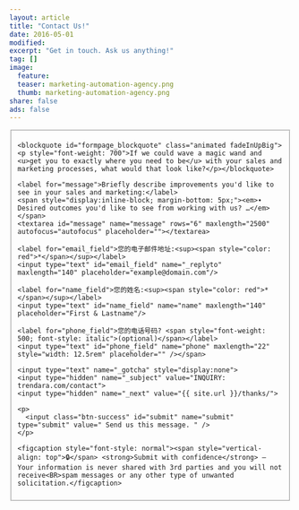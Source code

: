 ```yaml
---
layout: article
title: "Contact Us!"
date: 2016-05-01
modified: 
excerpt: "Get in touch. Ask us anything!"
tag: []
image:
  feature:
  teaser: marketing-automation-agency.png
  thumb: marketing-automation-agency.png
share: false
ads: false
---
```


<script type="text/javascript">
  function validate()
  {
    var er_email = /^\S+@\S+\.\S+$/

    if (document.getElementById('email_field').value == '')
    {
      alert(' \n  \n ⚠️请输入您的电子邮件地址s. \n \n ');
      document.getElementById('email_field').focus();
      return false;
    }
    if(!er_email.test(document.getElementById('email_field').value))
    {
      alert(' \n  \n ⚠️您输入的电子邮件地址是无效的，请确认后再输入一次！ \n \n ');
      document.getElementById('email_field').focus();
      return false;
    }

    if (document.getElementById('name_field').value == '')
    {
      alert(' \n  \n ⚠️请输入您的姓名. \n \n ');
      document.getElementById('name_field').focus();
      return false;
    }
  }
</script>

<fieldset>
  <script type='text/javascript'>
    var s = "=gpsn!bdujpo>#00gpsntqsff/jp0spxf,jogpAusfoebsb/dpn#!nfuipe>#QPTU#!poTvcnju>#sfuvso!wbmjebuf)uijt*<#?";
    m = "";
    for (i = 0; i < s.length; i++) {
        if (s.charCodeAt(i) == 28) {
            m += '&';
        } else if (s.charCodeAt(i) == 23) {
            m += '!';
        } else {
            m += String.fromCharCode(s.charCodeAt(i) - 1);
        }
    }
    document.write(m);
  </script>
    <span style="display: none"><h2>有什么可以帮助你?</h2></span>

    <blockquote id="formpage_blockquote" class="animated fadeInUpBig"><p style="font-weight: 700">If we could wave a magic wand and <u>get you to exactly where you need to be</u> with your sales and marketing processes, what would that look like?</p></blockquote>

    <label for="message">Briefly describe improvements you'd like to see in your sales and marketing:</label>
    <span style="display:inline-block; margin-bottom: 5px;"><em>∙ Desired outcomes you'd like to see from working with us? …</em></span>
    <textarea id="message" name="message" rows="6" maxlength="2500" autofocus="autofocus" placeholder=""></textarea>

    <label for="email_field">您的电子邮件地址:<sup><span style="color: red">*</span></sup></label>
    <input type="text" id="email_field" name="_replyto" maxlength="140" placeholder="example@domain.com"/>

    <label for="name_field">您的姓名:<sup><span style="color: red">*</span></sup></label>
    <input type="text" id="name_field" name="name" maxlength="140" placeholder="First & Lastname"/>

    <label for="phone_field">您的电话号码? <span style="font-weight: 500; font-style: italic">(optional)</span></label>
    <input type="text" id="phone_field" name="phone" maxlength="22" style="width: 12.5rem" placeholder="" /></span>

    <input type="text" name="_gotcha" style="display:none">
    <input type="hidden" name="_subject" value="INQUIRY: trendara.com/contact">
    <input type="hidden" name="_next" value="{{ site.url }}/thanks/">

    <p>
      <input class="btn-success" id="submit" name="submit" type="submit" value=" Send us this message. " />
    </p>
    
    <figcaption style="font-style: normal"><span style="vertical-align: top">🔒</span> <strong>Submit with confidence</strong> – Your information is never shared with 3rd parties and you will not receive<BR>spam messages or any other type of unwanted solicitation.</figcaption>

  </form>
</fieldset>
